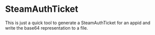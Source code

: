 # SteamAuthTicket

This is just a quick tool to generate a SteamAuthTicket for an appid and write the base64 representation to a file.
